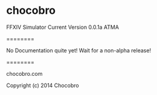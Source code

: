 chocobro
========

FFXIV Simulator
Current Version 0.0.1a ATMA

========

No Documentation quite yet! Wait for a non-alpha release!

========

chocobro.com

Copyright (c) 2014 Chocobro
